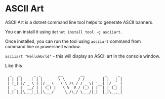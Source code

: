 # ASCII Art

ASCII Art is a dotnet command line tool helps to generate ASCII banners.

You can install it using `dotnet install tool -g asciiart`.

Once installed, you can run the tool using `asciiart` command from command line or powershell window.

`asciiart "HelloWorld"` - this will display an ASCII art in the console window.

Like this

```                                                   
  _   _      _ _        __        __         _     _ 
 | | | | ___| | | ___   \ \      / /__  _ __| | __| |
 | |_| |/ _ \ | |/ _ \   \ \ /\ / / _ \| '__| |/ _` |
 |  _  |  __/ | | (_) |   \ V  V / (_) | |  | | (_| |
 |_| |_|\___|_|_|\___/     \_/\_/ \___/|_|  |_|\__,_|

```